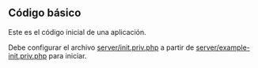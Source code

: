 ## Código básico

Este es el código inicial de una aplicación.

Debe configurar el archivo [server/init.priv.php](server/init.priv.php) a partir de [server/example-init.priv.php](server/example-init.priv.php) para iniciar.
